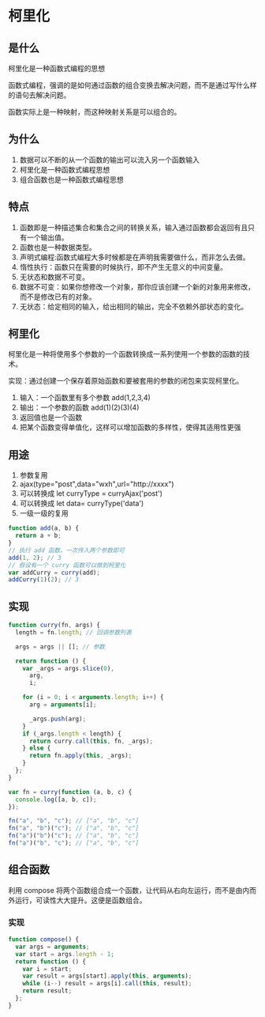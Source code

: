 # 柯里化

## 是什么

柯里化是一种函数式编程的思想

函数式编程，强调的是如何通过函数的组合变换去解决问题，而不是通过写什么样的语句去解决问题。

函数实际上是一种映射，而这种映射关系是可以组合的。

## 为什么

1. 数据可以不断的从一个函数的输出可以流入另一个函数输入
2. 柯里化是一种函数式编程思想
3. 组合函数也是一种函数式编程思想

## 特点

1. 函数即是一种描述集合和集合之间的转换关系，输入通过函数都会返回有且只有一个输出值。
2. 函数也是一种数据类型。
3. 声明式编程:函数式编程大多时候都是在声明我需要做什么，而非怎么去做。
4. 惰性执行：函数只在需要的时候执行，即不产生无意义的中间变量。
5. 无状态和数据不可变。
6. 数据不可变：如果你想修改一个对象，那你应该创建一个新的对象用来修改，而不是修改已有的对象。
7. 无状态：给定相同的输入，给出相同的输出，完全不依赖外部状态的变化。

## 柯里化

柯里化是一种将使用多个参数的一个函数转换成一系列使用一个参数的函数的技术。

实现：通过创建一个保存着原始函数和要被套用的参数的闭包来实现柯里化。

1. 输入：一个函数里有多个参数 add(1,2,3,4)
2. 输出：一个参数的函数 add(1)(2)(3)(4)
3. 返回值也是一个函数
4. 把某个函数变得单值化，这样可以增加函数的多样性，使得其适用性更强

## 用途

1. 参数复用
2. ajax(type="post",data="wxh",url="http://xxxx")
3. 可以转换成 let curryType = curryAjax('post')
4. 可以转换成 let data= curryType('data')
5. 一级一级的复用

```js
function add(a, b) {
  return a + b;
}
// 执行 add 函数，一次传入两个参数即可
add(1, 2); // 3
// 假设有一个 curry 函数可以做到柯里化
var addCurry = curry(add);
addCurry(1)(2); // 3
```

## 实现

```js
function curry(fn, args) {
  length = fn.length; // 回调参数列表

  args = args || []; // 参数

  return function () {
    var _args = args.slice(0),
      arg,
      i;

    for (i = 0; i < arguments.length; i++) {
      arg = arguments[i];

      _args.push(arg);
    }
    if (_args.length < length) {
      return curry.call(this, fn, _args);
    } else {
      return fn.apply(this, _args);
    }
  };
}

var fn = curry(function (a, b, c) {
  console.log([a, b, c]);
});

fn("a", "b", "c"); // ["a", "b", "c"]
fn("a", "b")("c"); // ["a", "b", "c"]
fn("a")("b")("c"); // ["a", "b", "c"]
fn("a")("b", "c"); // ["a", "b", "c"]
```

## 组合函数

利用 compose 将两个函数组合成一个函数，让代码从右向左运行，而不是由内而外运行，可读性大大提升。这便是函数组合。

### 实现

```js
function compose() {
  var args = arguments;
  var start = args.length - 1;
  return function () {
    var i = start;
    var result = args[start].apply(this, arguments);
    while (i--) result = args[i].call(this, result);
    return result;
  };
}
```
